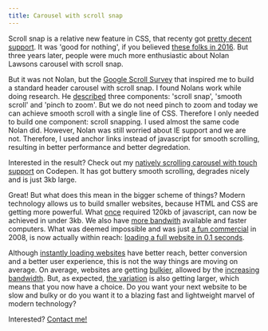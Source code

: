 ```yaml
---
title: Carousel with scroll snap
---
```


Scroll snap is a relative new feature in CSS, that recenty got [pretty decent support](https://caniuse.com/?search=scroll%20snap). It was 'good for nothing', if you believed [these folks in 2016](https://css-tricks.com/introducing-css-scroll-snap-points/). But three years later, people were much more enthusiastic about Nolan Lawsons carousel with scroll snap.

But it was not Nolan, but the [Google Scroll Survey](https://web.dev/2021-scroll-survey/) that inspired me to build a standard header carousel with scroll snap. I found Nolans work while doing research. He [described](https://nolanlawson.com/2019/02/10/building-a-modern-carousel-with-css-scroll-snap-smooth-scrolling-and-pinch-zoom/) three components: 'scroll snap', 'smooth scroll' and 'pinch to zoom'. But we do not need pinch to zoom and today we can achieve smooth scroll with a single line of CSS. Therefore I only needed to build one component: scroll snapping. I used almost the same code Nolan did. However, Nolan was still worried about IE support and we are not. Therefore, I used anchor links instead of javascript for smooth scrolling, resulting in better performance and better degredation.

Interested in the result? Check out my [natively scrolling carousel with touch support](https://codepen.io/joosts/pen/MWJBPgo?editors=0010) on Codepen. It has got buttery smooth scrolling, degrades nicely and is just 3kb large.

Great! But what does this mean in the bigger scheme of things? Modern technology allows us to build smaller websites, because HTML and CSS are getting more powerful. What [once](https://flickity.metafizzy.co) required 120kb of javascript, can now be achieved in under 3kb. We also have [more bandwith](https://www.nngroup.com/articles/law-of-bandwidth/) available and faster computers. What was deemed impossible and was just [a fun commercial](/blog/websites-that-load-instantly) in 2008, is now actually within reach: [loading a full website in 0.1 seconds](/blog/websites-that-load-instantly). 

Although [instantly loading websites](/blog/websites-that-load-instantly) have better reach, better conversion and a better user experience, this is not the way things are moving on average. On average, websites are getting [bulkier](https://httparchive.org/reports/page-weight), allowed by the [increasing bandwidth](https://www.nngroup.com/articles/law-of-bandwidth/). But, as expected, [the variation](https://httparchive.org/reports/page-weight) is also getting larger, which means that you now have a choice. Do you want your next website to be slow and bulky or do you want it to a blazing fast and lightweight marvel of modern technology?

Interested? [Contact me!](/contact)